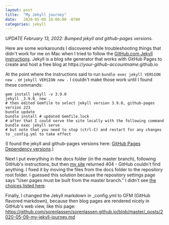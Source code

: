 ```yaml
---
layout: post
title:  "My Jekyll journey"
date:   2020-05-09 18:00:00 -0700
categories: jekyll
---
```

<i>UPDATE February 13, 2022: Bumped jekyll and github-pages versions.</i>

Here are some workarounds I discovered while troubleshooting things that didn't work for me on Mac when I tried to follow the [GitHub.com Jekyll instructions][github-jekyll-instructions]. Jekyll is a blog site generator that works with GitHub Pages to create and host a free blog at https://<i>your-github-accountname</i>.github.io

At the point where the instructions said to run `bundle exec jekyll VERSION new .` or `jekyll VERSION new .` I couldn't make those work until I found these commands:
```shell
gem install jekyll -v 3.9.0
jekyll _3.9.0_ new .
# then edited Gemfile to select jekyll version 3.9.0, github-pages version 223
bundle update
bundle install # updated Gemfile.lock
# after that I could serve the site locally with the following command
bundle exec jekyll serve
# but note that you need to stop (ctrl-C) and restart for any changes to _config.yml to take effect
```
(I found the jekyll and github-pages versions here: [GitHub Pages Dependency versions][github-pages-dependency-versions].)

Next I put everything in the docs folder (in the master branch), following GitHub's instructions, but then [my site][my-site] returned 404 - GitHub couldn't find anything. I fixed it by moving the files from the docs folder to the repository root folder. I guessed this solution because the repository settings page says "User pages must be built from the master branch." I didn't see [the choices listed here][github-pages-choosing-a-publishing-source].

Finally, I changed the Jekyll markdown in \_config.yml to GFM (GitHub flavored markdown), because then blog pages are rendered nicely in GitHub's web view, like this page: https://github.com/sorenlassen/sorenlassen.github.io/blob/master/_posts/2020-05-09-my-jekyll-journey.md

[github-jekyll-instructions]: https://help.github.com/en/github/working-with-github-pages/setting-up-a-github-pages-site-with-jekyll
[github-pages-choosing-a-publishing-source]: https://help.github.com/en/github/working-with-github-pages/configuring-a-publishing-source-for-your-github-pages-site#choosing-a-publishing-source
[my-site]: https://sorenlassen.github.io/
[github-pages-dependency-versions]: https://pages.github.com/versions/

